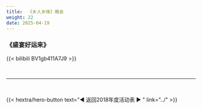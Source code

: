 ```yaml
---
title:  《乡人乡味》晚会
weight: 22
date: 2025-04-19
---
```


### 《盛宴好运来》


{{< bilibili BV1gb411A7J9 >}}


<br>
<hr>
<br>

{{< hextra/hero-button text="◀ 返回2018年度活动表 ▶ " link="../" >}}


